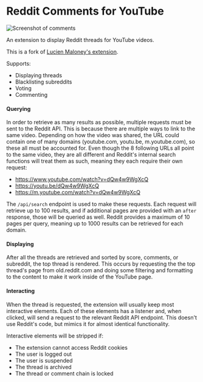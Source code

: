 # Reddit Comments for YouTube

![Screenshot of comments](https://files.catbox.moe/m6oxwy.png)

An extension to display Reddit threads for YouTube videos.

This is a fork of [Lucien Maloney's extension](https://github.com/lucienmaloney/reddit_comments_for_youtube_extension).

Supports:

- Displaying threads
- Blacklisting subreddits
- Voting
- Commenting

#### Querying

In order to retrieve as many results as possible, multiple requests must be sent to the Reddit API. This is because there are multiple ways to link to the same video. Depending on how the video was shared, the URL could contain one of many domains (youtube.com, youtu.be, m.youtube.com), so these all must be accounted for. Even though the 8 following URLs all point to the same video, they are all different and Reddit's internal search functions will treat them as such, meaning they each require their own request:

- https://www.youtube.com/watch?v=dQw4w9WgXcQ
- https://youtu.be/dQw4w9WgXcQ
- https://m.youtube.com/watch?v=dQw4w9WgXcQ

The `/api/search` endpoint is used to make these requests. Each request will retrieve up to 100 results, and if additional pages are provided with an `after` response, those will be queried as well. Reddit provides a maximum of 10 pages per query, meaning up to 1000 results can be retrieved for each domain.

#### Displaying

After all the threads are retrieved and sorted by score, comments, or subreddit, the top thread is rendered. This occurs by requesting the the top thread's page from old.reddit.com and doing some filtering and formatting to the content to make it work inside of the YouTube page.

#### Interacting

When the thread is requested, the extension will usually keep most interactive elements. Each of these elements has a listener and, when clicked, will send a request to the relevant Reddit API endpoint. This doesn't use Reddit's code, but mimics it for almost identical functionality.

Interactive elements will be stripped if:

- The extension cannot access Reddit cookies
- The user is logged out
- The user is suspended
- The thread is archived
- The thread or comment chain is locked